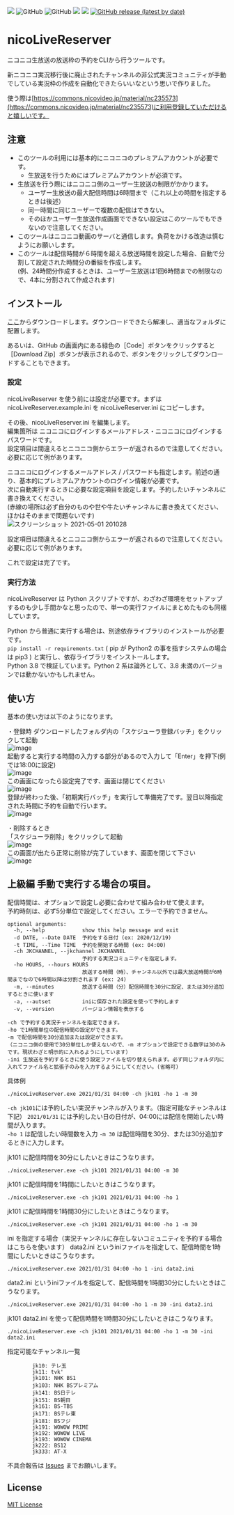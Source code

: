 [![](https://img.shields.io/badge/Origin-tsukumijima-28a745?style=for-the-badge)](https://github.com/tsukumijima/JKCommentCrawler)
![GitHub](https://img.shields.io/github/license/yt4687/Tomoyo-nicoLiveReserver-?style=for-the-badge)
![GitHub](https://img.shields.io/badge/Python-3.8-3376AB?style=for-the-badge&logo=Python)
![](https://img.shields.io/badge/OS-Windows-0078D6?style=for-the-badge&logo=Windows)
[![](https://img.shields.io/badge/Using-niconico-231815?style=for-the-badge&logo=niconico)](https://nicovideo.jp)
[![GitHub release (latest by date)](https://img.shields.io/github/v/release/yt4687/nicoLiveReserver?style=for-the-badge)](https://github.com/yt4687/nicoLiveReserver/releases)

# nicoLiveReserver
ニコニコ生放送の放送枠の予約をCLIから行うツールです。  


新ニコニコ実況移行後に廃止されたチャンネルの非公式実況コミュニティが手動でしている実況枠の作成を自動化できたらいいなという思いで作りました。


使う際は[https://commons.nicovideo.jp/material/nc235573](https://commons.nicovideo.jp/material/nc235573)に利用登録していただけると嬉しいです。

## 注意

- このツールの利用には基本的にニコニコのプレミアムアカウントが必要です。  
  - 生放送を行うためにはプレミアムアカウントが必須です。  
- 生放送を行う際にはニコニコ側のユーザー生放送の制限がかかります。  
  - ユーザー生放送の最大配信時間は6時間まで（これ以上の時間を指定するときは後述）
  - 同一時間に同じユーザーで複数の配信はできない。
  - そのほかユーザー生放送作成画面でできない設定はこのツールでもできないので注意してください。
- このツールはニコニコ動画のサーバと通信します。負荷をかける改造は慎むようにお願いします。  
- このツールは配信時間が６時間を超える放送時間を設定した場合、自動で分割して設定された時間分の番組を作成します。  
(例、24時間分作成するときは、ユーザー生放送は1回6時間までの制限なので、4本に分割されて作成されます)  


## インストール

[ここ](https://github.com/yt4687/nicoLiveReserver/releases)からダウンロードします。ダウンロードできたら解凍し、適当なフォルダに配置します。  

あるいは、GitHub の画面内にある緑色の［Code］ボタンをクリックすると［Download Zip］ボタンが表示されるので、ボタンをクリックしてダウンロードすることもできます。 

### 設定

nicoLiveReserver を使う前には設定が必要です。まずは nicoLiveReserver.example.ini を nicoLiveReserver.ini にコピーします。

その後、nicoLiveReserver.ini を編集します。  
編集箇所は ニコニコにログインするメールアドレス・ニコニコにログインするパスワードです。  
設定項目は間違えるとニコニコ側からエラーが返されるので注意してください。必要に応じて例があります。  

ニコニコにログインするメールアドレス / パスワードも指定します。前述の通り、基本的にプレミアムアカウントのログイン情報が必要です。  
次に自動実行するときに必要な設定項目を設定します。予約したいチャンネルに書き換えてください。  
(赤線の場所は必ず自分のものや世や牛たいチャンネルに書き換えてください、ほかはそのままで問題ないです)  
![スクリーンショット 2021-05-01 201028](https://user-images.githubusercontent.com/35659282/116780715-55cb7180-aab9-11eb-8eff-81aa89e87c7e.png)


設定項目は間違えるとニコニコ側からエラーが返されるので注意してください。必要に応じて例があります。 

これで設定は完了です。

### 実行方法

nicoLiveReserver は Python スクリプトですが、わざわざ環境をセットアップするのも少し手間かなと思ったので、単一の実行ファイルにまとめたものも同梱しています。  

Python から普通に実行する場合は、別途依存ライブラリのインストールが必要です。  
`pip install -r requirements.txt` ( pip が Python2 の事を指すシステムの場合は pip3 ) と実行し、依存ライブラリをインストールします。  
Python 3.8 で検証しています。Python 2 系は論外として、3.8 未満のバージョンでは動かないかもしれません。

## 使い方
基本の使い方は以下のようになります。  

・登録時
ダウンロードしたフォルダ内の「スケジューラ登録バッチ」をクリックして起動  
![image](https://user-images.githubusercontent.com/35659282/116780432-bce82680-aab7-11eb-8f70-75d0815d697f.png)  
起動すると実行する時間の入力する部分があるので入力して「Enter」を押下(例では18:00に設定)  
![image](https://user-images.githubusercontent.com/35659282/116780451-e43ef380-aab7-11eb-9e46-3054fe6dfff1.png)  
この画面になったら設定完了です、画面は閉じてください  
![image](https://user-images.githubusercontent.com/35659282/116780475-0fc1de00-aab8-11eb-85a7-0728dfebf341.png)  
登録が終わった後、「初期実行バッチ」を実行して準備完了です。翌日以降指定された時間に予約を自動で行います。    
![image](https://user-images.githubusercontent.com/35659282/116780942-a42d4000-aaba-11eb-9170-aa7bb9328e2c.png)  
  
  
・削除するとき  
「スケジューラ削除」をクリックして起動  
![image](https://user-images.githubusercontent.com/35659282/116780559-8363eb00-aab8-11eb-8744-e7a23b5dc0bc.png)  
この画面が出たら正常に削除が完了しています、画面を閉じて下さい  
![image](https://user-images.githubusercontent.com/35659282/116780615-c1610f00-aab8-11eb-913a-fbc64a98f955.png)

## 上級編 手動で実行する場合の項目。
配信時間は、オプションで設定し必要に合わせて組み合わせて使えます。  
予約時刻は、必ず5分単位で設定してください。エラーで予約できません。  

```
optional arguments:
  -h, --help            show this help message and exit
  -d DATE, --Date DATE  予約をする日付 (ex: 2020/12/19)
  -t TIME, --Time TIME  予約を開始する時間 (ex: 04:00)
  -ch JKCHANNEL, --jkchannel JKCHANNEL
                        予約する実況コミュニティを指定します。
  -ho HOURS, --hours HOURS
                        放送する時間（時）、チャンネル以外では最大放送時間が6時間までなので6時間以降は分割されます (ex: 24)
  -m, --minutes         放送する時間（分）配信時間を30分に設定、または30分追加するときに使います
  -a, --autset          iniに保存された設定を使って予約します
  -v, --version         バージョン情報を表示する
```
```
-ch で予約する実況チャンネルを指定できます。
-ho で1時間単位の配信時間の設定ができます。  
-m で配信時間を30分追加または設定ができます。  
（ニコニコ側の使用で30分単位しか使えないので、-m オプションで設定できる数字は30のみです。現状わざと明示的に入れるようにしています）
-ini 生放送を予約するときに使う設定ファイルを切り替えられます。必ず同じフォルダ内に入れてファイル名と拡張子のみを入力するようにしてください。(省略可)
```
具体例  
```
./nicoLiveReserver.exe 2021/01/31 04:00 -ch jk101 -ho 1 -m 30
```
`-ch jk101`には予約したい実況チャンネルが入ります。（指定可能なチャンネルは下記）
`2021/01/31` には予約したい日の日付が、04:00には配信を開始したい時間が入ります。  
`-ho 1` は配信したい時間数を入力 `-m 30` は配信時間を30分、または30分追加するときに入力します。  

jk101 に配信時間を30分にしたいときはこうなります。  
```
./nicoLiveReserver.exe -ch jk101 2021/01/31 04:00 -m 30
```
jk101 に配信時間を1時間にしたいときはこうなります。
```
./nicoLiveReserver.exe -ch jk101 2021/01/31 04:00 -ho 1
```
jk101 に配信時間を1時間30分にしたいときはこうなります。
```
./nicoLiveReserver.exe -ch jk101 2021/01/31 04:00 -ho 1 -m 30
```

ini を指定する場合（実況チャンネルに存在しないコミュニティを予約する場合はこちらを使います）
data2.ini というiniファイルを指定して、配信時間を1時間にしたいときはこうなります。
```
./nicoLiveReserver.exe 2021/01/31 04:00 -ho 1 -ini data2.ini
```
data2.ini というiniファイルを指定して、配信時間を1時間30分にしたいときはこうなります。
```
./nicoLiveReserver.exe 2021/01/31 04:00 -ho 1 -m 30 -ini data2.ini
```
jk101 data2.ini を使って配信時間を1時間30分にしたいときはこうなります。
```
./nicoLiveReserver.exe -ch jk101 2021/01/31 04:00 -ho 1 -m 30 -ini data2.ini
```
指定可能なチャンネル一覧
```
        jk10: テレ玉
        jk11: tvk'
        jk101: NHK BS1
        jk103: NHK BSプレミアム
        jk141: BS日テレ
        jk151: BS朝日
        jk161: BS-TBS
        jk171: BSテレ東
        jk181: BSフジ
        jk191: WOWOW PRIME
        jk192: WOWOW LIVE
        jk193: WOWOW CINEMA
        jk222: BS12
        jk333: AT-X
```


不具合報告は [Issues](https://github.com/yt4687/nicoLiveReserver/issues) までお願いします。

## License
[MIT License](LICENSE.txt)

